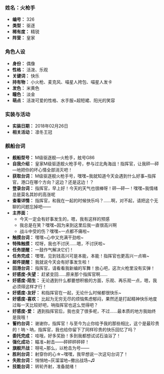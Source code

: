 ### 姓名：火枪手
* **编号：** 326
* **类型：** 驱逐
* **稀有度：** 精锐
* **阵营：** 皇家


### 角色人设
* **身份：** 偶像
* **性格：** 活泼、乐观
* **关键词：** 快乐
* **持有物：** 小火枪、麦克风、喵星人挎包、喵星人发卡
* **发色：** 米黄色
* **瞳色：** 淡金
* **萌点：** 活泼可爱的性格、水手服+超短裙、阳光的笑容


### 实装与活动
* **实装日期：** 2018年02月26日
* **相关活动：** 凛冬王冠


### 舰船台词
* **舰船型号：** M级驱逐舰—火枪手，舷号G86
* **自我介绍：** 皇家M级驱逐舰火枪手号，参与过北角海战！指挥官，让我砰—砰—地把你的坏心情全部消灭吧！
* **获取台词：** M级驱逐舰火枪手号，嘿嘿~我就知道今天会遇到什么好事~指挥官，港口在哪个方向？这边？还是这边！？
* **登录台词：** 指挥官，早上好！今天的天气也很棒呀！砰—砰—！嘿嘿~我情绪总是莫名其妙的高涨呢
* **查看详情：** 指挥官，和我在一起的时候快乐吗？……啊，对不起，请把这个无聊的问题忘掉吧——
* **主界面：**
  * 今天一定会有好事发生的，嗯，我有这样的预感
  * 我总是在笑？嘿嘿~因为来到这里后我一直很高兴啊
  * 战斗中受的伤？嘿嘿~一点都不痛啦~
* **触摸台词：** 嘿嘿~心中又充满干劲啦~
* **特殊触摸：** 哎呀，我也不讨厌……嗯，不讨厌啦~
* **任务提醒：** 一鼓作气解决它们！
* **任务完成：** 嘿嘿，见到钱高兴可是本能，本能！指挥官也更高兴一点嘛~
* **邮件提醒：** 我就说今天会有好事发生啦！
* **回港台词：** 指挥官，请看看我新编的军舞！放心吧，这次火枪里没有实弹！
* **好感度-失望：** 赶紧变回……原来那个指挥官啊……
* **好感度-陌生：** 无论遇到什么都要想积极的方面，乐观、再乐观一点，嗯，我必须得这样才行！
* **好感度-友好：** 和指挥官在一起，无论什么时候都很快乐~
* **好感度-喜欢：** 比起为无穷无尽的烦恼焦虑郁闷，果然还是打起精神快乐地度过每一天比较好吧，呐指挥官也这么觉得吧？
* **好感度-爱：** 遇到指挥官后，我也变了很多呢，不过……最本质的地方我始终是我哦！
* **誓约台词：** 谢谢你，指挥官！与至今为止你给予我的那些相比，这个是最珍贵的！呐丶呐，指挥官，我也给你留下了同样珍贵的快乐回忆了吗？
* **委托完成：** 哇哦，好多奖励！多到我都想试试石油浴了！
* **强化成功：** 瞄准~射击——砰砰砰砰砰！
* **旗舰开战：** 呀吼~那么，以枪击为号——
* **胜利台词：** 射穿你的心☆~嘿嘿，我早想说一次这句台词了！
* **失败台词：** 悄悄地~灰溜溜地~撤出战场~♫
* **技能台词：** 转轮齐射，准备就绪！
